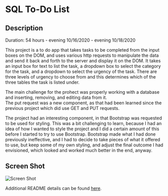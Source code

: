 # SQL To-Do List

## Description

Duration: 54 hours - evening 10/16/2020 - evening 10/18/2020

This project is a to do app that takes tasks to be completed from the input boxes on the DOM, and uses various http requests
to manipulate the data and send it back and forth to the server and display it on the DOM.  It takes an input box for text
to list the task, a dropdown box to select the category for the task, and a dropdown to select the urgency of the task.  There
are three levels of urgency to choose from and this determines which of the three tables the task is listed under.

The main challenge for the prohect was properly working with a database and inserting, removing, and editing data from it.  
The put request was a new component, as that had been learned since the previous project which did use GET and PUT requests.  

The project had an interesting component, in that Bootstrap was requested to be used for styling.  This was a bit challenging to learn, because I had 
an idea of how I wanted to style the project and I did a certain amount of this before I started to try to use Bootstrap.  Bootstrap made what I had done previously ineffective,
and I had to decide to take pieces of what it offered to use, but keep some of my own styling, and adjust the final outcome I had
envisioned, which looked and worked much better in the end, anyway.

## Screen Shot 

![Screen Shot]('/images/picture.png')




































Additional README details can be found [here](https://github.com/PrimeAcademy/readme-template/blob/master/README.md).
